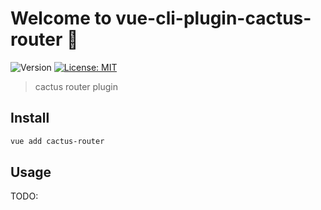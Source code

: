 # Welcome to vue-cli-plugin-cactus-router 👋

![Version](https://img.shields.io/badge/version-0.0.1-blue.svg?cacheSeconds=2592000)
[![License: MIT](https://img.shields.io/badge/License-MIT-yellow.svg)](#)

> cactus router plugin

## Install

```sh
vue add cactus-router
```

## Usage

TODO:
